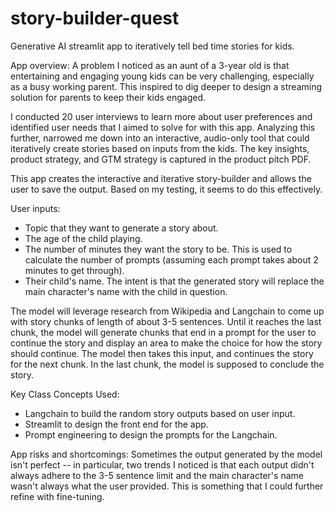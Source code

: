 # story-builder-quest
Generative AI streamlit app to iteratively tell bed time stories for kids.

App overview:
A problem I noticed as an aunt of a 3-year old is that entertaining and engaging young kids can be very challenging, especially as a busy working parent. This inspired to dig deeper to design a streaming solution for parents to keep their kids engaged.

I conducted 20 user interviews to learn more about user preferences and identified user needs that I aimed to solve for with this app. Analyzing this further, narrowed me down into an interactive, audio-only tool that could iteratively create stories based on inputs from the kids. The key insights, product strategy, and GTM strategy is captured in the product pitch PDF.

This app creates the interactive and iterative story-builder and allows the user to save the output. Based on my testing, it seems to do this effectively. 

User inputs:
- Topic that they want to generate a story about. 
- The age of the child playing.
- The number of minutes they want the story to be. This is used to calculate the number of prompts (assuming each prompt takes about 2 minutes to get through).
- Their child's name. The intent is that the generated story will replace the main character's name with the child in question.

The model will leverage research from Wikipedia and Langchain to come up with story chunks of length of about 3-5 sentences. Until it reaches the last chunk, the model will generate chunks that end in a prompt for the user to continue the story and display an area to make the choice for how the story should continue. The model then takes this input, and continues the story for the next chunk. In the last chunk, the model is supposed to conclude the story. 

Key Class Concepts Used:
- Langchain to build the random story outputs based on user input.
- Streamlit to design the front end for the app. 
- Prompt engineering to design the prompts for the Langchain.

App risks and shortcomings:
Sometimes the output generated by the model isn't perfect -- in particular, two trends I noticed is that each output didn't always adhere to the 3-5 sentence limit and the main character's name wasn't always what the user provided. This is something that I could further refine with fine-tuning.


